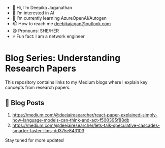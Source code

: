- 👋 Hi, I’m Deepika Jaganathan
- 👀 I’m interested in AI
- 🌱 I’m currently learning AzureOpenAI/Autogen
- 📫 How to reach me deebikajagan@outlook.com
- 😄 Pronouns: SHE/HER
- ⚡ Fun fact: I am a network engineer

# Blog Series: Understanding Research Papers

This repository contains links to my Medium blogs where I explain key concepts from research papers.

## 📘 Blog Posts

1. https://medium.com/@deejairesearcher/react-paper-explained-simply-how-language-models-can-think-and-act-f500395f88db
2. https://medium.com/@deejairesearcher/lets-talk-speculative-cascades-smarter-faster-llms-dd375e843103

Stay tuned for more updates!



